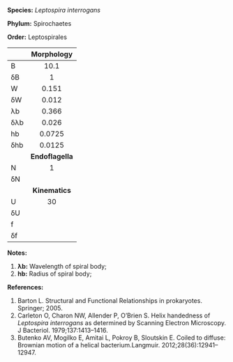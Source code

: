 **Species:** *Leptospira interrogans*

**Phylum:** Spirochaetes

**Order:** Leptospirales

|     | **Morphology** |
|:--- | :------------: |
| B   | 10.1 |
| δB  | 1 |
| W   | 0.151 |
| δW  | 0.012 |
| λb  | 0.366 |
| δλb | 0.026 |
| hb  | 0.0725 |
| δhb | 0.0125 |
|     | **Endoflagella** |
| N   | 1 |
| δN  |  |
|     | **Kinematics** |
| U   | 30 |
| δU  |  |
| f   |  |
| δf  |  |

**Notes:**

1. **λb:** Wavelength of spiral body;
1. **hb:** Radius of spiral body;

**References:**

1. Barton L.  Structural and Functional Relationships in prokaryotes.  Springer; 2005.
1. Carleton O, Charon NW, Allender P, O’Brien S.  Helix handedness of *Leptospira interrogans* as determined by Scanning Electron Microscopy.  J Bacteriol. 1979;137:1413–1416.
1. Butenko AV, Mogilko E, Amitai L, Pokroy B, Sloutskin E.  Coiled to diffuse:  Brownian motion of a helical bacterium.Langmuir. 2012;28(36):12941–12947.
